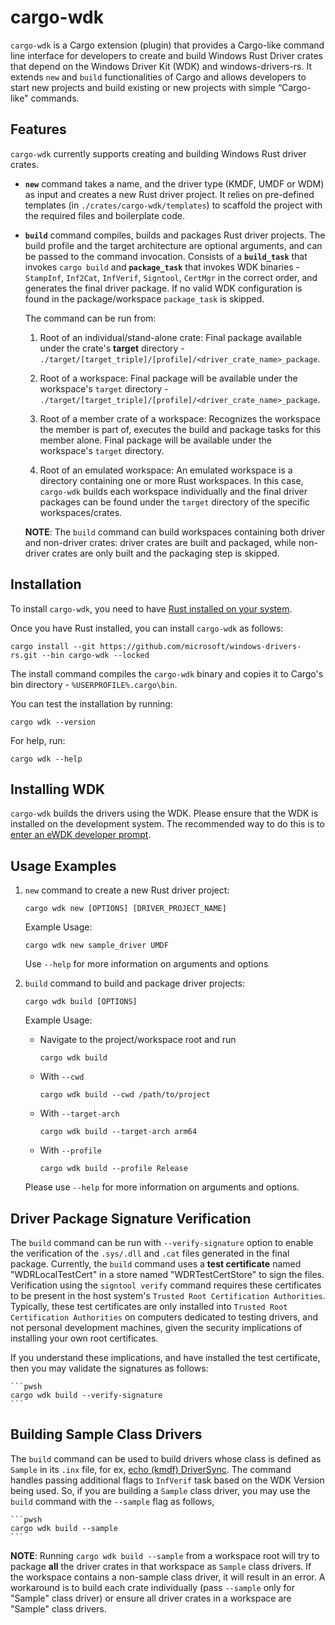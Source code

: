 # cargo-wdk

`cargo-wdk` is a Cargo extension (plugin) that provides a Cargo-like command line interface for developers to create and build Windows Rust Driver crates that depend on the Windows Driver Kit (WDK) and windows-drivers-rs. It extends `new` and `build` functionalities of Cargo and allows developers to start new projects and build existing or new projects with simple “Cargo-like" commands. 

## Features

`cargo-wdk` currently supports creating and building Windows Rust driver crates.

- **`new`** command takes a name, and the driver type (KMDF, UMDF or WDM) as input and creates a new Rust driver project. It relies on pre-defined templates (in `./crates/cargo-wdk/templates`) to scaffold the project with the required files and boilerplate code.

- **`build`** command compiles, builds and packages Rust driver projects. The build profile and the target architecture are optional arguments, and can be passed to the command invocation. Consists of a **`build_task`** that invokes `cargo build` and **`package_task`** that invokes WDK binaries - `StampInf`, `Inf2Cat`, `InfVerif`, `Signtool`, `CertMgr` in the correct order, and generates the final driver package. If no valid WDK configuration is found in the package/workspace `package_task` is skipped.

    The command can be run from:  
        
    1. Root of an individual/stand-alone crate: Final package available under the crate's **target** directory - `./target/[target_triple]/[profile]/<driver_crate_name>_package`. 

    2. Root of a workspace: Final package will be available under the workspace's `target` directory - `./target/[target_triple]/[profile]/<driver_crate_name>_package`.
            
    3. Root of a member crate of a workspace: Recognizes the workspace the member is part of, executes the build and package tasks for this member alone. Final package will be available under the workspace's `target` directory. 
        
    4. Root of an emulated workspace: An emulated workspace is a directory containing one or more Rust workspaces. In this case, `cargo-wdk` builds each workspace individually and the final driver packages can be found under the `target` directory of the specific workspaces/crates.

    **NOTE**: The `build` command can build workspaces containing both driver and non-driver crates: driver crates are built and packaged, while non-driver crates are only built and the packaging step is skipped.

## Installation

To install `cargo-wdk`, you need to have [Rust installed on your system](https://www.rust-lang.org/tools/install).

Once you have Rust installed, you can install `cargo-wdk` as follows:

```pwsh
cargo install --git https://github.com/microsoft/windows-drivers-rs.git --bin cargo-wdk --locked
```

The install command compiles the `cargo-wdk` binary and copies it to Cargo's bin directory - `%USERPROFILE%.cargo\bin`.

You can test the installation by running:
```pwsh
cargo wdk --version
```

For help, run:
```pwsh
cargo wdk --help
```

## Installing WDK

`cargo-wdk` builds the drivers using the WDK. Please ensure that the WDK is installed on the development system.
The recommended way to do this is to [enter an eWDK developer prompt](https://learn.microsoft.com/en-us/windows-hardware/drivers/develop/using-the-enterprise-wdk#getting-started).

## Usage Examples

1. `new` command to create a new Rust driver project: 
    ```pwsh
    cargo wdk new [OPTIONS] [DRIVER_PROJECT_NAME]
    ```
    
    Example Usage:
    ```pwsh
    cargo wdk new sample_driver UMDF
    ```

    Use `--help` for more information on arguments and options

2. `build` command to build and package driver projects:
    ```pwsh
    cargo wdk build [OPTIONS]
    ```
    
    Example Usage: 
    * Navigate to the project/workspace root and run

        ```pwsh 
        cargo wdk build 
        ```

    * With `--cwd`

        ```pwsh 
        cargo wdk build --cwd /path/to/project
        ```

    * With `--target-arch`

        ```pwsh 
        cargo wdk build --target-arch arm64
        ```

    * With `--profile`

        ```pwsh 
        cargo wdk build --profile Release
        ```

    Please use `--help` for more information on arguments and options.

## Driver Package Signature Verification

The `build` command can be run with `--verify-signature` option to enable the verification of the `.sys/.dll` and `.cat` files generated in the final package. Currently, the `build` command uses a **test certificate** named "WDRLocalTestCert" in a store named "WDRTestCertStore" to sign the files. Verification using the `signtool verify` command requires these certificates to be present in the host system's `Trusted Root Certification Authorities`. Typically, these test certificates are only installed into `Trusted Root Certification Authorities` on computers dedicated to testing drivers, and not personal development machines, given the security implications of installing your own root certificates.

If you understand these implications, and have installed the test certificate, then you may validate the signatures as follows:

    ```pwsh
    cargo wdk build --verify-signature
    ```

## Building Sample Class Drivers

The `build` command can be used to build drivers whose class is defined as `Sample` in its `.inx` file, for ex, [echo (kmdf) DriverSync](https://github.com/microsoft/Windows-rust-driver-samples/tree/main/general/echo/kmdf/driver/DriverSync). The command handles passing additional flags to `InfVerif` task based on the WDK Version being used. So, if you are building a `Sample` class driver, you may use the `build` command with the `--sample` flag as follows,

    ```pwsh
    cargo wdk build --sample
    ```

**NOTE**: Running `cargo wdk build --sample` from a workspace root will try to package **all** the driver crates in that workspace as `Sample` class drivers. If the workspace contains a non-sample class driver, it will result in an error. A workaround is to build each crate individually (pass `--sample` only for "Sample" class driver) or ensure all driver crates in a workspace are "Sample" class drivers.
